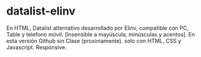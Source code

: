 # datalist-elinv
En HTML, Datalist alternativo desarrollado por Elinv, compatible con PC, Table y telefono móvil. [Insensible a mayúscula, minúsculas y acentos].  En esta versión Github sin Clase (proximamente). solo con HTML, CSS y Javascript. Responsive.
